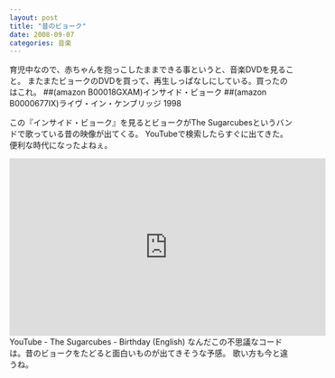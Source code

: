 ```yaml
---
layout: post
title: "昔のビョーク"
date: 2008-09-07
categories: 音楽
---
```

育児中なので、赤ちゃんを抱っこしたままできる事というと、音楽DVDを見ること。
またまたビョークのDVDを買って、再生しっぱなしにしている。買ったのはこれ。
##(amazon B00018GXAM)インサイド・ビョーク ##(amazon B0000677IX)ライヴ・イン・ケンブリッジ 1998

この『インサイド・ビョーク』を見るとビョークがThe Sugarcubesというバンドで歌っている昔の映像が出てくる。
YouTubeで検索したらすぐに出てきた。便利な時代になったよねぇ。
<iframe width="560" height="315" src="https://www.youtube.com/embed/BFQPNApwJGU" frameborder="0" allowfullscreen></iframe>  YouTube - The Sugarcubes - Birthday (English)
なんだこの不思議なコードは。昔のビョークをたどると面白いものが出てきそうな予感。
歌い方も今と違うね。

